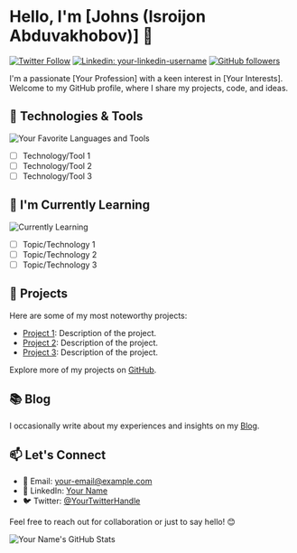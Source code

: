 <!-- Replace the following placeholders with your information and content -->

# Hello, I'm [Johns (Isroijon Abduvakhobov)] 👋
[![Twitter Follow](https://img.shields.io/twitter/follow/your_twitter_username?label=Follow&style=social)](https://twitter.com/your_twitter_username)
[![Linkedin: your-linkedin-username](https://img.shields.io/badge/-Your%20Name-blue?style=flat-square&logo=Linkedin&logoColor=white&link=https://www.linkedin.com/in/your-linkedin-username/)](https://www.linkedin.com/in/your-linkedin-username/)
[![GitHub followers](https://img.shields.io/github/followers/your-github-username?label=Follow&style=social)](https://github.com/your-github-username)

I'm a passionate [Your Profession] with a keen interest in [Your Interests]. Welcome to my GitHub profile, where I share my projects, code, and ideas.

## 🔧 Technologies & Tools
![Your Favorite Languages and Tools](https://img.shields.io/badge/Your%20Favorite-Languages%20%26%20Tools-brightgreen)

- [ ] Technology/Tool 1
- [ ] Technology/Tool 2
- [ ] Technology/Tool 3

## 🌱 I'm Currently Learning
![Currently Learning](https://img.shields.io/badge/Currently%20Learning-Topic%20or%20Technology%20Here-blueviolet)

- [ ] Topic/Technology 1
- [ ] Topic/Technology 2
- [ ] Topic/Technology 3

## 🚀 Projects
Here are some of my most noteworthy projects:

- [Project 1](link-to-project-1): Description of the project.
- [Project 2](link-to-project-2): Description of the project.
- [Project 3](link-to-project-3): Description of the project.

Explore more of my projects on [GitHub](https://github.com/your-github-username).

## 📚 Blog
I occasionally write about my experiences and insights on my [Blog](link-to-your-blog).

## 📫 Let's Connect
- 📧 Email: your-email@example.com
- 💼 LinkedIn: [Your Name](https://www.linkedin.com/in/your-linkedin-username/)
- 🐦 Twitter: [@YourTwitterHandle](https://twitter.com/your_twitter_username)

Feel free to reach out for collaboration or just to say hello! 😊

![Your Name's GitHub Stats](https://github-readme-stats.vercel.app/api?username=your-github-username&show_icons=true)

<!-- Replace the following links with your own -->
[link-to-project-1]: https://github.com/your-github-username/project-1
[link-to-project-2]: https://github.com/your-github-username/project-2
[link-to-project-3]: https://github.com/your-github-username/project-3
[link-to-your-blog]: https://your-blog-link.com
